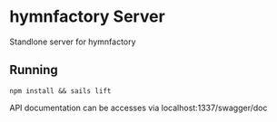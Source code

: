 # hymnfactory Server
Standlone server for hymnfactory

## Running
`npm install && sails lift`

API documentation can be accesses via localhost:1337/swagger/doc

